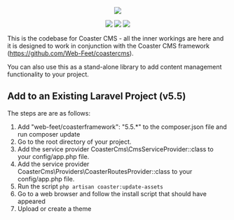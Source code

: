 <p align="center"><img src="https://www.coastercms.org/uploads/images/logo_coaster_github4.jpg"></p>

<p align="center">
  <a href="https://packagist.org/packages/web-feet/coasterframework"><img src="https://poser.pugx.org/web-feet/coasterframework/downloads.svg"></a>
  <a href="https://packagist.org/packages/web-feet/coasterframework"><img src="https://poser.pugx.org/web-feet/coasterframework/version.svg"></a>
  <a href="https://www.gnu.org/licenses/gpl-3.0.en.html"><img src="https://poser.pugx.org/web-feet/coasterframework/license.svg"></a>
</p>

This is the codebase for Coaster CMS - all the inner workings are here and it is designed to work in conjunction with the Coaster CMS framework (https://github.com/Web-Feet/coastercms).

You can also use this as a stand-alone library to add content management functionality to your project.

## Add to an Existing Laravel Project (v5.5)

The steps are are as follows:

1. Add "web-feet/coasterframework": "5.5.*" to the composer.json file and run composer update
2. Go to the root directory of your project.
3. Add the service provider CoasterCms\CmsServiceProvider::class to your config/app.php file.
4. Add the service provider CoasterCms\Providers\CoasterRoutesProvider::class to your config/app.php file.
5. Run the script <code>php artisan coaster:update-assets</code>
6. Go to a web browser and follow the install script that should have appeared
7. Upload or create a theme
